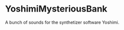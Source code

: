 YoshimiMysteriousBank
=====================

A bunch of sounds for the synthetizer software Yoshimi.
